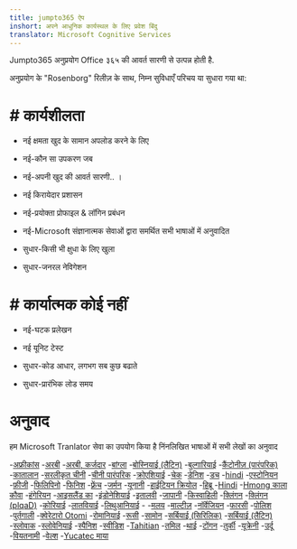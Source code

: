 ```yaml
---
title: jumpto365 ऐप
inshort: अपने आधुनिक कार्यस्थल के लिए प्रवेश बिंदु
translator: Microsoft Cognitive Services
---
```



Jumpto365 अनुप्रयोग Office ३६५ की आवर्त सारणी से उत्पन्न होती है. 

अनुप्रयोग के "Rosenborg" रिलीज़ के साथ, निम्न सुविधाएँ परिचय या सुधारा गया था:

# # कार्यशीलता

* नई क्षमता खुद के सामान अपलोड करने के लिए

* नई-कौन सा उपकरण जब

* नई-अपनी खुद की आवर्त सारणी.. ।

* नई किरायेदार प्रशासन

* नई-प्रयोक्ता प्रोफाइल & लॉगिन प्रबंधन

* नई-Microsoft संज्ञानात्मक सेवाओं द्वारा समर्थित सभी भाषाओं में अनुवादित

* सुधार-किसी भी क्षुधा के लिए खुला

* सुधार-जनरल नेविगेशन

# # कार्यात्मक कोई नहीं

* नई-घटक प्रलेखन

* नई यूनिट टेस्ट

* सुधार-कोड आधार, लगभग सब कुछ बढाते

* सुधार-प्रारंभिक लोड समय


# अनुवाद
हम Microsoft Tranlator सेवा का उपयोग किया है निंनलिखित भाषाओं में सभी लेखों का अनुवाद

-[अफ्रीकांस](https://preview.app.jumpto365.com/tool/jumpto365/language/af)
-[अरबी](https://preview.app.jumpto365.com/tool/jumpto365/language/ar)
-[अरबी, कर्जदार](https://preview.app.jumpto365.com/tool/jumpto365/language/apc)
-[बांग्ला](https://preview.app.jumpto365.com/tool/jumpto365/language/bn)
-[बोस्नियाई (लैटिन)](https://preview.app.jumpto365.com/tool/jumpto365/language/bs)
-[बुल्गारियाई](https://preview.app.jumpto365.com/tool/jumpto365/language/bg)
-[कैंटोनीज़ (पारंपरिक)](https://preview.app.jumpto365.com/tool/jumpto365/language/yue)
-[कातालान](https://preview.app.jumpto365.com/tool/jumpto365/language/ca)
-[सरलीकृत चीनी](https://preview.app.jumpto365.com/tool/jumpto365/language/zh-Hans)
-[चीनी पारंपरिक](https://preview.app.jumpto365.com/tool/jumpto365/language/zh-Hant)
-[क्रोएशियाई](https://preview.app.jumpto365.com/tool/jumpto365/language/hr)
-[चेक](https://preview.app.jumpto365.com/tool/jumpto365/language/cs)
-[डेनिश](https://preview.app.jumpto365.com/tool/jumpto365/language/da)
-[डच](https://preview.app.jumpto365.com/tool/jumpto365/language/nl)
-[hindi](https://preview.app.jumpto365.com/tool/jumpto365/language/en)
-[एस्टोनियन](https://preview.app.jumpto365.com/tool/jumpto365/language/et)
-[फ़ीजी](https://preview.app.jumpto365.com/tool/jumpto365/language/fj)
-[फिलिपिनो](https://preview.app.jumpto365.com/tool/jumpto365/language/fil)
-[फिनिश](https://preview.app.jumpto365.com/tool/jumpto365/language/fi)
-[फ़्रेंच](https://preview.app.jumpto365.com/tool/jumpto365/language/fr)
-[जर्मन](https://preview.app.jumpto365.com/tool/jumpto365/language/de)
-[यूनानी](https://preview.app.jumpto365.com/tool/jumpto365/language/el)
-[हाईटियन क्रियोल](https://preview.app.jumpto365.com/tool/jumpto365/language/ht)
-[हिब्रू](https://preview.app.jumpto365.com/tool/jumpto365/language/he)
-[Hindi](https://preview.app.jumpto365.com/tool/jumpto365/language/hi)
-[Hmong काला कौवा](https://preview.app.jumpto365.com/tool/jumpto365/language/mww)
-[हंगेरियन](https://preview.app.jumpto365.com/tool/jumpto365/language/hu)
-[आइसलैंड का](https://preview.app.jumpto365.com/tool/jumpto365/language/is)
-[इंडोनेशियाई](https://preview.app.jumpto365.com/tool/jumpto365/language/id)
-[इतालवी](https://preview.app.jumpto365.com/tool/jumpto365/language/it)
-[जापानी](https://preview.app.jumpto365.com/tool/jumpto365/language/ja)
-[किस्वाहिली](https://preview.app.jumpto365.com/tool/jumpto365/language/sw)
-[क्लिंगन](https://preview.app.jumpto365.com/tool/jumpto365/language/tlh)
-[क्लिंगन (plqaD)](https://preview.app.jumpto365.com/tool/jumpto365/language/tlh-Qaak)
-[कोरियाई](https://preview.app.jumpto365.com/tool/jumpto365/language/ko)
-[लातवियाई](https://preview.app.jumpto365.com/tool/jumpto365/language/lv)
-[लिथुआनियाई](https://preview.app.jumpto365.com/tool/jumpto365/language/lt)
-[](https://preview.app.jumpto365.com/tool/jumpto365/language/mg)
-[मलय](https://preview.app.jumpto365.com/tool/jumpto365/language/ms)
-[माल्टीज़](https://preview.app.jumpto365.com/tool/jumpto365/language/mt)
-[नॉर्वेजियन](https://preview.app.jumpto365.com/tool/jumpto365/language/nb)
-[फारसी](https://preview.app.jumpto365.com/tool/jumpto365/language/fa)
-[पोलिश](https://preview.app.jumpto365.com/tool/jumpto365/language/pl)
-[पुर्तगाली](https://preview.app.jumpto365.com/tool/jumpto365/language/pt)
-[क्वेरेटारो Otomi](https://preview.app.jumpto365.com/tool/jumpto365/language/otq)
-[रोमानियाई](https://preview.app.jumpto365.com/tool/jumpto365/language/ro)
-[रूसी](https://preview.app.jumpto365.com/tool/jumpto365/language/ru)
-[सामोन](https://preview.app.jumpto365.com/tool/jumpto365/language/sm)
-[सर्बियाई (सिरिलिक)](https://preview.app.jumpto365.com/tool/jumpto365/language/sr-Cyrl)
-[सर्बियाई (लैटिन)](https://preview.app.jumpto365.com/tool/jumpto365/language/sr-Latn)
-[स्लोवाक](https://preview.app.jumpto365.com/tool/jumpto365/language/sk)
-[स्लोवेनियाई](https://preview.app.jumpto365.com/tool/jumpto365/language/sl)
-[स्पैनिश](https://preview.app.jumpto365.com/tool/jumpto365/language/es)
-[स्वीडिश](https://preview.app.jumpto365.com/tool/jumpto365/language/sv)
-[Tahitian](https://preview.app.jumpto365.com/tool/jumpto365/language/ty)
-[तमिल](https://preview.app.jumpto365.com/tool/jumpto365/language/ta)
-[थाई](https://preview.app.jumpto365.com/tool/jumpto365/language/th)
-[टोंगन](https://preview.app.jumpto365.com/tool/jumpto365/language/to)
-[तुर्की](https://preview.app.jumpto365.com/tool/jumpto365/language/tr)
-[यूक्रेनी](https://preview.app.jumpto365.com/tool/jumpto365/language/uk)
-[उर्दू](https://preview.app.jumpto365.com/tool/jumpto365/language/ur)
-[वियतनामी](https://preview.app.jumpto365.com/tool/jumpto365/language/vi)
-[वेल्श](https://preview.app.jumpto365.com/tool/jumpto365/language/cy)
-[Yucatec माया](https://preview.app.jumpto365.com/tool/jumpto365/language/yua)

